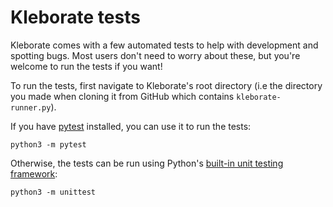 # Kleborate tests

Kleborate comes with a few automated tests to help with development and spotting bugs. Most users don't need to worry about these, but you're welcome to run the tests if you want!

To run the tests, first navigate to Kleborate's root directory (i.e the directory you made when cloning it from GitHub which contains `kleborate-runner.py`).

If you have [pytest](https://docs.pytest.org/en/latest/) installed, you can use it to run the tests:
```
python3 -m pytest
```

Otherwise, the tests can be run using Python's [built-in unit testing framework](https://docs.python.org/3/library/unittest.html):
```
python3 -m unittest
```
